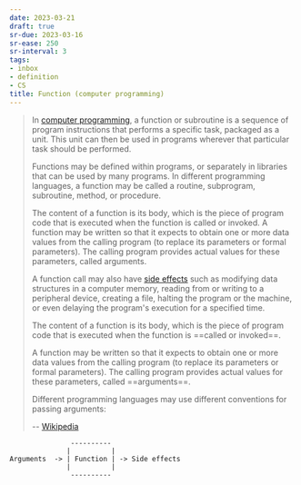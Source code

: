 ```yaml
---
date: 2023-03-21
draft: true
sr-due: 2023-03-16
sr-ease: 250
sr-interval: 3
tags:
- inbox
- definition
- CS
title: Function (computer programming)
---
```


> In [computer programming](./computer%20programming.md), a function or subroutine is a
> sequence of program instructions that performs a specific task, packaged as a
> unit. This unit can then be used in programs wherever that particular task
> should be performed.
>
> Functions may be defined within programs, or separately in libraries that can
> be used by many programs. In different programming languages, a function may
> be called a routine, subprogram, subroutine, method, or procedure.
>
> The content of a function is its body, which is the piece of program code that
> is executed when the function is called or invoked.
> A function may be written so that it expects to obtain one or more data values
> from the calling program (to replace its parameters or formal parameters). The
> calling program provides actual values for these parameters, called arguments.
>
> A function call may also have
> [side effects](./side%20effect%20%28computer%20science%29.md) such as modifying
> data structures in a computer memory, reading from or writing to a peripheral
> device, creating a file, halting the program or the machine, or even delaying
> the program's execution for a specified time.
>
> The content of a function is its body, which is the piece of program code that
> is executed when the function is ==called or invoked==.
>
> A function may be written so that it expects to obtain one or more data values
> from the calling program (to replace its parameters or formal parameters). The
> calling program provides actual values for these parameters, called
> ==arguments==.
>
> Different programming languages may use different conventions for passing
> arguments:
>
> -- [Wikipedia](https://en.wikipedia.org/wiki/Function_\(computer_programming\))

```
               ----------
              |          |
Arguments  -> | Function | -> Side effects
              |          |
               ----------
```
